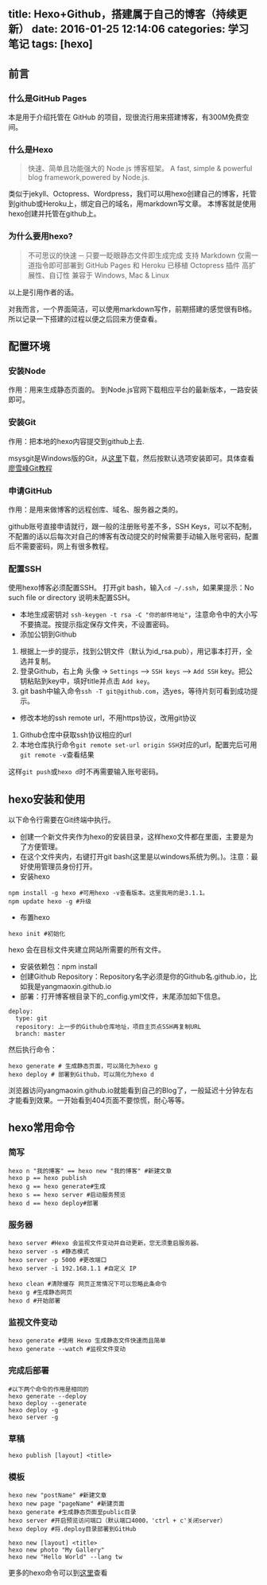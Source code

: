 title: Hexo+Github，搭建属于自己的博客（持续更新）
date: 2016-01-25 12:14:06
categories: 学习笔记
tags: [hexo]
---
## 前言
### 什么是GitHub Pages 
本是用于介绍托管在 GitHub 的项目，现很流行用来搭建博客，有300M免费空间。
### 什么是Hexo

> 快速、简单且功能强大的 Node.js 博客框架。 A fast, simple & powerful blog
> framework,powered by Node.js.

类似于jekyll、Octopress、Wordpress，我们可以用hexo创建自己的博客，托管到github或Heroku上，绑定自己的域名，用markdown写文章。
本博客就是使用hexo创建并托管在github上。

### 为什么要用hexo?
> 不可思议的快速 ─ 只要一眨眼静态文件即生成完成
支持 Markdown
仅需一道指令即可部署到 GitHub Pages 和 Heroku
已移植 Octopress 插件
高扩展性、自订性
兼容于 Windows, Mac & Linux

以上是引用作者的话。

对我而言，一个界面简洁，可以使用markdown写作，前期搭建的感觉很有B格。
所以记录一下搭建的过程以便之后回来方便查看。
<!--more-->

## 配置环境
### 安装Node
作用：用来生成静态页面的。
到Node.js官网下载相应平台的最新版本，一路安装即可。

### 安装Git
作用：把本地的hexo内容提交到github上去.

msysgit是Windows版的Git，从[这里][1]下载，然后按默认选项安装即可。具体查看[廖雪峰Git教程][2]

### 申请GitHub
作用：是用来做博客的远程创库、域名、服务器之类的。

github账号直接申请就行，跟一般的注册账号差不多，SSH Keys，可以不配制，不配置的话以后每次对自己的博客有改动提交的时候需要手动输入账号密码，配置后不需要密码，网上有很多教程。

### 配置SSH
使用hexo博客必须配置SSH。
打开git bash，输入`cd ~/.ssh`，如果果提示：No such file or directory 说明未配置SSH。

 - 本地生成密钥对
`ssh-keygen -t rsa -C "你的邮件地址"`，注意命令中的大小写不要搞混。按提示指定保存文件夹，不设置密码。
 -  添加公钥到Github
1. 根据上一步的提示，找到公钥文件（默认为id_rsa.pub），用记事本打开，全选并复制。
2. 登录Github，右上角 头像 -> `Settings` —> `SSH keys` —> `Add SSH` key。把公钥粘贴到key中，填好title并点击 `Add key`。
3. git bash中输入命令`ssh -T git@github.com`，选yes，等待片刻可看到成功提示。
 - 修改本地的ssh remote url，不用https协议，改用git协议
1. Github仓库中获取ssh协议相应的url
2. 本地仓库执行命令`git remote set-url origin SSH`对应的url，配置完后可用`git remote -v`查看结果

这样`git push`或`hexo d`时不再需要输入账号密码。

## hexo安装和使用
以下命令行需要在Git终端中执行。

 -  创建一个新文件夹作为hexo的安装目录，这样hexo文件都在里面，主要是为了方便管理。
 -  在这个文件夹内，右键打开git bash(这里是以windows系统为例。)。注意：最好使用管理员身份打开。
 -  安装hexo
```
npm install -g hexo #可用hexo -v查看版本。这里我用的是3.1.1。 
npm update hexo -g #升级 
```
 -  布置hexo
```
hexo init #初始化
```
hexo 会在目标文件夹建立网站所需要的所有文件。

 -  安装依赖包：npm install
 -  创建Github Repository：Repository名字必须是你的Github名.github.io，比如我是yangmaoxin.github.io
 -  部署：打开博客根目录下的_config.yml文件，末尾添加如下信息。
```
deploy:
  type: git
  repository: 上一步的Github仓库地址，项目主页点SSH再复制URL
  branch: master
```
然后执行命令：
```
hexo generate # 生成静态页面，可以简化为hexo g
hexo deploy # 部署到Github，可以简化为hexo d
```
浏览器访问yangmaoxin.github.io就能看到自己的Blog了，一般延迟十分钟左右才能看到效果。一开始看到404页面不要惊慌，耐心等等。

## hexo常用命令
### 简写
```
hexo n "我的博客" == hexo new "我的博客" #新建文章
hexo p == hexo publish
hexo g == hexo generate#生成
hexo s == hexo server #启动服务预览
hexo d == hexo deploy#部署
```
### 服务器
```
hexo server #Hexo 会监视文件变动并自动更新，您无须重启服务器。
hexo server -s #静态模式
hexo server -p 5000 #更改端口
hexo server -i 192.168.1.1 #自定义 IP

hexo clean #清除缓存 网页正常情况下可以忽略此条命令
hexo g #生成静态网页
hexo d #开始部署
```
### 监视文件变动
```
hexo generate #使用 Hexo 生成静态文件快速而且简单
hexo generate --watch #监视文件变动
```
### 完成后部署    
```
#以下两个命令的作用是相同的
hexo generate --deploy
hexo deploy --generate
hexo deploy -g
hexo server -g
```
### 草稿

    hexo publish [layout] <title>

### 模板
```
hexo new "postName" #新建文章
hexo new page "pageName" #新建页面
hexo generate #生成静态页面至public目录
hexo server #开启预览访问端口（默认端口4000，'ctrl + c'关闭server）
hexo deploy #将.deploy目录部署到GitHub

hexo new [layout] <title>
hexo new photo "My Gallery"
hexo new "Hello World" --lang tw
```
更多的hexo命令可以到[这里][3]查看


  [1]: https://git-for-windows.github.io
  [2]: http://www.liaoxuefeng.com/wiki/0013739516305929606dd18361248578c67b8067c8c017b000
  [3]: http://segmentfault.com/a/1190000002632530#articleHeader10